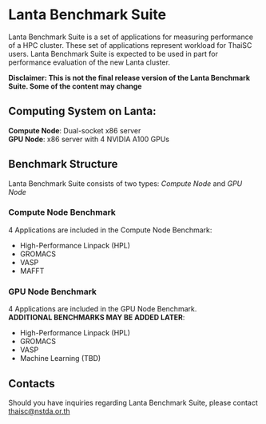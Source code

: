 # Lanta Benchmark Suite

Lanta Benchmark Suite is a set of applications for measuring performance of a HPC cluster. These set of applications represent workload for ThaiSC users. Lanta Benchmark Suite is expected to be used in part for performance evaluation of the new Lanta cluster.

**Disclaimer: This is not the final release version of the Lanta Benchmark Suite. Some of the content may change** 


## Computing System on Lanta:

**Compute Node**: Dual-socket x86 server  
**GPU Node**: x86 server with 4 NVIDIA A100 GPUs


## Benchmark Structure

Lanta Benchmark Suite consists of two types: *Compute Node* and *GPU Node*

### Compute Node Benchmark

4 Applications are included in the Compute Node Benchmark:
- High-Performance Linpack (HPL)
- GROMACS
- VASP
- MAFFT

### GPU Node Benchmark

4 Applications are included in the GPU Node Benchmark.  
**ADDITIONAL BENCHMARKS MAY BE ADDED LATER**:

- High-Performance Linpack (HPL)
- GROMACS
- VASP
- Machine Learning (TBD)

## Contacts

Should you have inquiries regarding Lanta Benchmark Suite, please contact [thaisc@nstda.or.th](mailto:thaisc@nstda.or.th)

